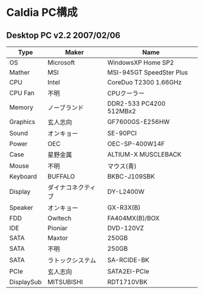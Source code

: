 # Caldia PC構成

## Desktop PC v2.2 2007/02/06

|Type|Maker|Name|
|----|----|----|
|OS|Microsoft|WindowsXP Home SP2|
|Mather|MSI|MSI-945GT SpeedSter Plus|
|CPU|Intel|CoreDuo T2300 1.66GHz|
|CPU Fan|不明|CPUクーラー|
|Memory|ノーブランド|DDR2-533 PC4200 512MBx2|
|Graphics|玄人志向|GF7600GS-E256HW|
|Sound|オンキョー|SE-90PCI|
|Power|OEC|OEC-SP-400W14F|
|Case|星野金属|ALTIUM-X MUSCLEBACK|
|Mouse|不明|マウス(青)|
|Keyboard|BUFFALO|BKBC-J109SBK|
|Display|ダイナコネクティブ|DY-L2400W|
|Speaker|オンキョー|GX-R3X(B)|
|FDD|Owltech|FA404MX(B)/BOX|
|IDE|Pioniar|DVD-120VZ|
|SATA|Maxtor|250GB|
|SATA|不明|250GB|
|SATA|ラトックシステム|SA-RCIDE-BK|
|PCIe|玄人志向|SATA2EI-PCIe|
|DisplaySub|MITSUBISHI|RDT1710VBK|
